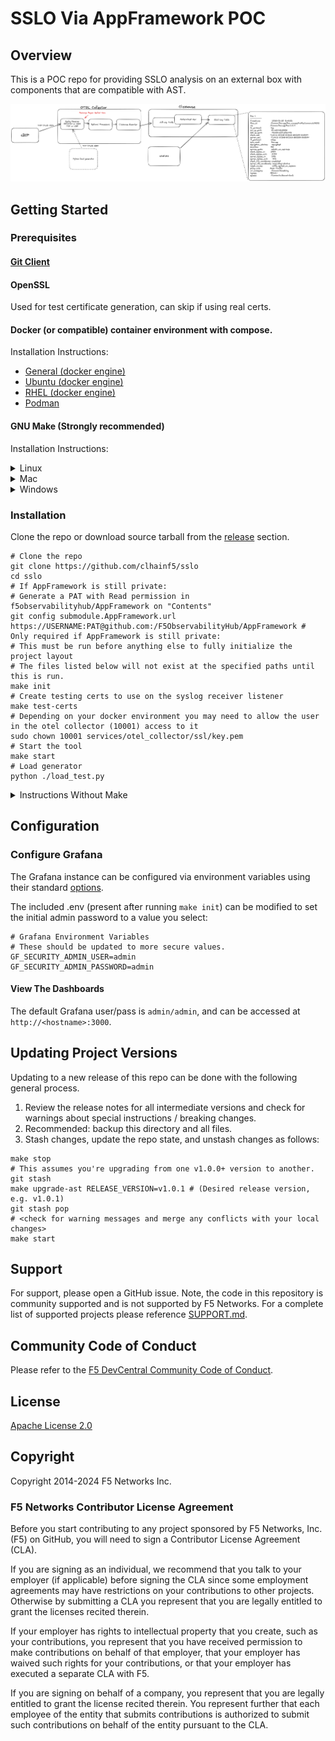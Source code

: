 # SSLO Via AppFramework POC

## Overview
This is a POC repo for providing SSLO analysis on an external box with components
that are compatible with AST.

![SSLO Overview](./img/sslo.png)

## Getting Started

### Prerequisites

#### [Git Client](https://git-scm.com/book/en/v2/Getting-Started-Installing-Git)

#### OpenSSL
Used for test certificate generation, can skip if using real certs.

#### Docker (or compatible) container environment with compose.
Installation Instructions:
  * [General (docker engine)](https://docs.docker.com/engine/install/)
  * [Ubuntu (docker engine)](https://docs.docker.com/engine/install/ubuntu/)
  * [RHEL (docker engine)](https://docs.docker.com/engine/install/rhel/)
  * [Podman](https://podman.io/docs/installation)

#### GNU Make (Strongly recommended)
Installation Instructions:
<details>
  <summary>Linux</summary>

  Ubuntu/Debian:
  ```
  sudo apt update
  sudo apt-get install build-essential
  ```

  Redhat:
  ```
  yum install make
  ```

</details>


<details>
  <summary>Mac</summary>

  ```
  brew install make
  ```

</details>

<details>
  <summary>Windows</summary>

  [Installation Instructions](https://gnuwin32.sourceforge.net/install.html)

</details>

### Installation

Clone the repo or download source tarball from the [release](https://github.com/f5devcentral/application-study-tool/releases) section.

```shell
# Clone the repo
git clone https://github.com/clhainf5/sslo 
cd sslo
# If AppFramework is still private:
# Generate a PAT with Read permission in f5observabilityhub/AppFramework on "Contents" 
git config submodule.AppFramework.url https://USERNAME:PAT@github.com:/F5ObservabilityHub/AppFramework # Only required if AppFramework is still private:
# This must be run before anything else to fully initialize the project layout
# The files listed below will not exist at the specified paths until this is run.
make init
# Create testing certs to use on the syslog receiver listener
make test-certs
# Depending on your docker environment you may need to allow the user in the otel collector (10001) access to it
sudo chown 10001 services/otel_collector/ssl/key.pem
# Start the tool
make start
# Load generator
python ./load_test.py
```

<details>
<summary>Instructions Without Make</summary>

```shell
# Clone the repo

git clone https://github.com/clhainf5/sslo 
cd sslo
# Initialize the core AppFramework components
git submodule init
git submodule update
# Copy the any template config files
find ./.init/project -type f | while read src; do \
    dest=$${src/.init\/project\//}; \
    dest_dir=$$(dirname $$dest); \
    mkdir -p $$dest_dir; \
    echo "📄 Copying $$src to $$dest..."; \
    if [ ! -f $$dest ]; then \
      cp -rn $$src $$dest; \
      echo "  ✅ $$dest file created."; \
    else \
      echo "  ⚠️  $$dest already exists. Skipping copy."; \
    fi \
  done
# Optional, run the openssl commands in Makefile to generate certificates for collector to use, or provide your own in services/otel_collector/ssl
# Edit env files and config files as required by the project #TODO - list these out
vi .env
# Start the tool
docker compose up -d
```

</details>

## Configuration

### Configure Grafana
The Grafana instance can be configured via environment variables using their standard
[options](https://grafana.com/docs/grafana/latest/setup-grafana/configure-grafana/#override-configuration-with-environment-variables).

The included .env (present after running `make init`) can be modified to set the initial admin
password to a value you select:

```
# Grafana Environment Variables
# These should be updated to more secure values.
GF_SECURITY_ADMIN_USER=admin
GF_SECURITY_ADMIN_PASSWORD=admin
```

#### View The Dashboards
The default Grafana user/pass is `admin/admin`, and can be accessed at
`http://<hostname>:3000`.


## Updating Project Versions
Updating to a new release of this repo can be done with the following general process.

1. Review the release notes for all intermediate versions and check for warnings about
special instructions / breaking changes.
2. Recommended: backup this directory and all files.
3. Stash changes, update the repo state, and unstash changes as follows:

```shell
make stop
# This assumes you're upgrading from one v1.0.0+ version to another.
git stash
make upgrade-ast RELEASE_VERSION=v1.0.1 # (Desired release version, e.g. v1.0.1)
git stash pop
# <check for warning messages and merge any conflicts with your local changes>
make start
```

## Support

For support, please open a GitHub issue.  Note, the code in this repository is community supported and is not supported by F5 Networks.  For a complete list of supported projects please reference [SUPPORT.md](SUPPORT.md).

## Community Code of Conduct

Please refer to the [F5 DevCentral Community Code of Conduct](code_of_conduct.md).

## License

[Apache License 2.0](LICENSE)

## Copyright

Copyright 2014-2024 F5 Networks Inc.

### F5 Networks Contributor License Agreement

Before you start contributing to any project sponsored by F5 Networks, Inc. (F5) on GitHub, you will need to sign a Contributor License Agreement (CLA).

If you are signing as an individual, we recommend that you talk to your employer (if applicable) before signing the CLA since some employment agreements may have restrictions on your contributions to other projects.
Otherwise by submitting a CLA you represent that you are legally entitled to grant the licenses recited therein.

If your employer has rights to intellectual property that you create, such as your contributions, you represent that you have received permission to make contributions on behalf of that employer, that your employer has waived such rights for your contributions, or that your employer has executed a separate CLA with F5.

If you are signing on behalf of a company, you represent that you are legally entitled to grant the license recited therein.
You represent further that each employee of the entity that submits contributions is authorized to submit such contributions on behalf of the entity pursuant to the CLA.
